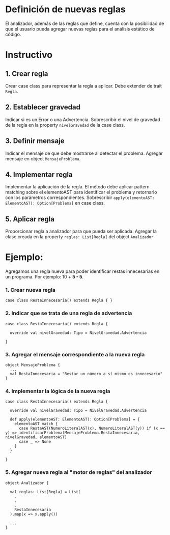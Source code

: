 # Definición de nuevas reglas

El analizador, además de las reglas que define, cuenta con la posibilidad de que el usuario pueda agregar nuevas reglas para el análisis estático de código.

# Instructivo

## 1. Crear regla
Crear case class para representar la regla a aplicar. Debe extender de trait <code>Regla</code>.

## 2. Establecer gravedad
Indicar si es un Error o una Advertencia.
Sobrescribir el nivel de gravedad de la regla en la property <code>nivelGravedad</code> de la case class.

## 3. Definir mensaje
Indicar el mensaje de que debe mostrarse al detectar el problema.
Agregar mensaje en object <code>MensajeProblema</code>.

## 4. Implementar regla
Implementar la aplicación de la regla. El método debe aplicar pattern matching sobre el elementoAST para identificar el problema y retornarlo con los parámetros correspondientes.
Sobrescribir <code>apply(elementoAST: ElementoAST): Option[Problema]</code> en case class. 

## 5. Aplicar regla
Proporcionar regla a analizador para que pueda ser aplicada.
Agregar la clase creada en la property <code>reglas: List[Regla]</code> del object <code>Analizador</code>

# Ejemplo:

Agregamos una regla nueva para poder identificar restas innecesarias en un programa.
Por ejemplo: 10 + **5 - 5**.

### 1. Crear nueva regla
```
case class RestaInnecesaria() extends Regla { }
```

### 2. Indicar que se trata de una regla de advertencia
```
case class RestaInnecesaria() extends Regla {

  override val nivelGravedad: Tipo = NivelGravedad.Advertencia

}
```

### 3. Agregar el mensaje correspondiente a la nueva regla
```
object MensajeProblema {
  ...
  val RestaInnecesaria = "Restar un número a sí mismo es innecesario"
}
```

### 4. Implementar la lógica de la nueva regla
```
case class RestaInnecesaria() extends Regla {

  override val nivelGravedad: Tipo = NivelGravedad.Advertencia

  def apply(elementoAST: ElementoAST): Option[Problema] = {
    elementoAST match {
      case RestaAST(NumeroLiteralAST(x), NumeroLiteralAST(y)) if (x == y) => identificarProblema(MensajeProblema.RestaInnecesaria, nivelGravedad, elementoAST)
      case _ => None
    }
  }

}
```

### 5. Agregar nueva regla al "motor de reglas" del analizador
```
object Analizador {

  val reglas: List[Regla] = List(
    .
    .
    .
    RestaInnecesaria
  ).map(x => x.apply())

  ...
}
```